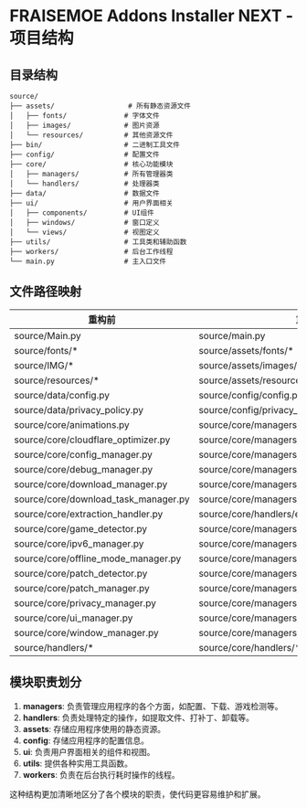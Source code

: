 # FRAISEMOE Addons Installer NEXT - 项目结构

## 目录结构

```
source/
├── assets/                  # 所有静态资源文件
│   ├── fonts/              # 字体文件
│   ├── images/             # 图片资源
│   └── resources/          # 其他资源文件
├── bin/                    # 二进制工具文件
├── config/                 # 配置文件
├── core/                   # 核心功能模块
│   ├── managers/           # 所有管理器类
│   └── handlers/           # 处理器类
├── data/                   # 数据文件
├── ui/                     # 用户界面相关
│   ├── components/         # UI组件
│   ├── windows/            # 窗口定义
│   └── views/              # 视图定义
├── utils/                  # 工具类和辅助函数
├── workers/                # 后台工作线程
└── main.py                 # 主入口文件
```

## 文件路径映射

| 重构前 | 重构后 |
| ------ | ------ |
| source/Main.py | source/main.py |
| source/fonts/* | source/assets/fonts/* |
| source/IMG/* | source/assets/images/* |
| source/resources/* | source/assets/resources/* |
| source/data/config.py | source/config/config.py |
| source/data/privacy_policy.py | source/config/privacy_policy.py |
| source/core/animations.py | source/core/managers/animations.py |
| source/core/cloudflare_optimizer.py | source/core/managers/cloudflare_optimizer.py |
| source/core/config_manager.py | source/core/managers/config_manager.py |
| source/core/debug_manager.py | source/core/managers/debug_manager.py |
| source/core/download_manager.py | source/core/managers/download_manager.py |
| source/core/download_task_manager.py | source/core/managers/download_task_manager.py |
| source/core/extraction_handler.py | source/core/handlers/extraction_handler.py |
| source/core/game_detector.py | source/core/managers/game_detector.py |
| source/core/ipv6_manager.py | source/core/managers/ipv6_manager.py |
| source/core/offline_mode_manager.py | source/core/managers/offline_mode_manager.py |
| source/core/patch_detector.py | source/core/managers/patch_detector.py |
| source/core/patch_manager.py | source/core/managers/patch_manager.py |
| source/core/privacy_manager.py | source/core/managers/privacy_manager.py |
| source/core/ui_manager.py | source/core/managers/ui_manager.py |
| source/core/window_manager.py | source/core/managers/window_manager.py |
| source/handlers/* | source/core/handlers/* |

## 模块职责划分

1. **managers**: 负责管理应用程序的各个方面，如配置、下载、游戏检测等。
2. **handlers**: 负责处理特定的操作，如提取文件、打补丁、卸载等。
3. **assets**: 存储应用程序使用的静态资源。
4. **config**: 存储应用程序的配置信息。
5. **ui**: 负责用户界面相关的组件和视图。
6. **utils**: 提供各种实用工具函数。
7. **workers**: 负责在后台执行耗时操作的线程。

这种结构更加清晰地区分了各个模块的职责，使代码更容易维护和扩展。 